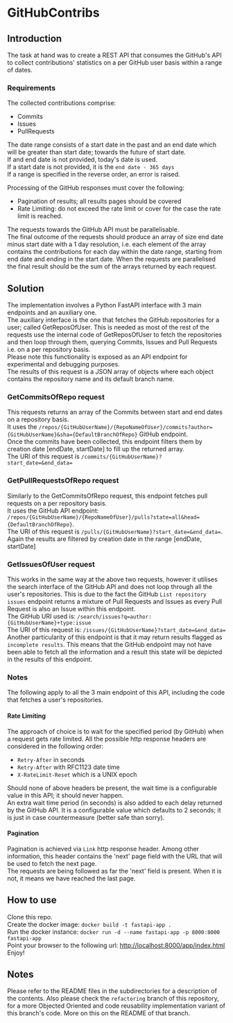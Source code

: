 # GitHubContribs

## Introduction
The task at hand was to create a REST API that consumes the GitHub's API to collect contributions' statistics on a per 
GitHub user basis within a range of dates.

### Requirements
The collected contributions comprise:

* Commits
* Issues
* PullRequests

The date range consists of a start date in the past and an end date which will be greater than start date; towards the 
future of start date.
<br>
If and end date is not provided, today's date is used.
<br>
If a start  date is not provided, it is the `end date - 365 days`
<br>
If a range is specified in the reverse order, an error is raised.

Processing of the GitHub responses must cover the following:

* Pagination of results; all results pages should be covered
* Rate Limiting: do not exceed the rate limit or cover for the case the rate limit is reached.

The requests towards the GitHub API must be parallelisable.
<br>
The final outcome of the requests should produce an array of size end date minus start date with a 1 day resolution, 
i.e. each element of the array contains the contributions for each day within the date range, starting from
 end date and ending in the start date. When the requests are parallelised the final result should be the sum of the
arrays returned by each request.

## Solution
The implementation involves a Python FastAPI interface with 3 main endpoints and an auxiliary one.
<br>
The auxiliary interface is the one that fetches the GitHub repositories for a user; called GetReposOfUser. This is 
needed as most of the rest of the requests use the internal code of GetReposOfUser to fetch the repositories and then 
loop through them, querying Commits, Issues and Pull Requests i.e. on a per repository basis.
<br>
Please note this functionality is exposed as an API endpoint for experimental and debugging purposes.
<br>
The results of this request is a JSON array of objects where each object contains the repository name and its default
branch name.

### GetCommitsOfRepo request
This requests returns an array of the Commits between start and end dates on a repository basis.
<br>
It uses the `/repos/{GitHubUserName}/{RepoNameOfUser}/commits?author={GitHubUserName}&sha={DefaultBranchOfRepo}` GitHub 
endpoint.
<br>
Once the commits have been collected, this endpoint filters them by creation date [endDate, startDate] to fill up the 
returned array.
<br>
The URI of this request is `/commits/{GitHubUserName}?start_date=&end_data=`

### GetPullRequestsOfRepo request
Similarly to the GetCommitsOfRepo request, this endpoint fetches pull requests on a per repository basis.
<br>
It uses the GitHub API endpoint: `/repos/{GitHubUserName}/{RepoNameOfUser}/pulls?state=all&head={DefaultBranchOfRepo}`.
<br>
The URI of this request is `/pulls/{GitHubUserName}?start_date=&end_data=`.
<br>
Again the results are filtered by creation date in the range [endDate, startDate]

### GetIssuesOfUser request
This works in the same way at the above two requests, however it utilises the search interface of the GitHub API and 
does not loop through all the user's repositories. This is due to the fact the GitHub `List repository issues` endpoint 
returns a mixture of Pull Requests and Issues as every Pull Request is also an Issue within this endpoint.
<br>
The GitHub URI used is: `/search/issues?q=author:{GitHubUserName}+type:issue`
<br>
The URI of this request is: `/issues/{GitHubUserName}?start_date=&end_data=`
<br>
Another particularity of this endpoint is that it may return results flagged as `incomplete results`. This means that 
the GitHub endpoint may not have been able to fetch all the information and a result this state will be depicted in the results
of this endpoint.

### Notes
The following apply to all the 3 main endpoint of this API, including the code that fetches a user's repositories.

#### Rate Limiting
The approach of choice is to wait for the specified period (by GitHub) when a request gets rate limited.
All the possible http response headers are considered in the following order:
* `Retry-After` in seconds
* `Retry-After` with RFC1123 date time
* `X-RateLimit-Reset` which is a UNIX epoch

Should none of above headers be present, the wait time is a configurable value in this API; it should never happen.
<br>
An extra wait time period (in seconds) is also added to each delay returned by the GitHub API. It is a configurable value
which defaults to 2 seconds; it is just in case countermeasure (better safe than sorry).

#### Pagination
Pagination is achieved via `Link` http response header. Among other information, this header contains the 'next' page 
field with the URL that will be used to fetch the next page.
<br>
The requests are being followed as far the 'next' field is present. When it is not, it means we have reached the last page.

## How to use
Clone this repo.
<br>
Create the docker image: `docker build -t fastapi-app . `
<br>
Run the docker instance: `docker run -d --name fastapi-app -p 8000:8000 fastapi-app`
<br>
Point your browser to the following url: [http://localhost:8000/app/index.html](http://localhost:8000/app/index.html)
<br>
Enjoy!

## Notes
Please refer to the README files in the subdirectories for a description of the contents.
Also please check the `refactoring` branch of this repository, for a more Objected Oriented and code reusability 
implementation variant of this branch's code. More on this on the README of that branch.




